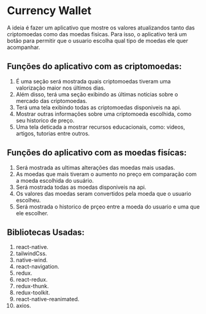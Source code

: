 # Currency Wallet

A ideia é fazer um aplicativo que mostre os valores atualizandos tanto das criptomoedas como das moedas fisicas. Para isso, o aplicativo terá um botão para permitir que o usuario escolha qual tipo de moedas ele quer acompanhar.

## Funções do aplicativo com as criptomoedas:
1. É uma seção será mostrada quais criptomoedas tiveram uma valorização maior nos últimos dias.
2. Além disso, terá uma seção exibindo as últimas noticias sobre o mercado das criptomoedas.
3. Terá uma tela exibindo todas as criptomoedas disponiveis na api.
4. Mostrar outras informações sobre uma criptomoeda escolhida, como seu historico de preço.
5. Uma tela deticada a mostrar recursos educacionais, como: videos, artigos, tutorias entre outros.


## Funções do aplicativo com as moedas fisícas:
1. Será mostrada as ultimas alterações das moedas mais usadas.
2. As moedas que mais tiveram o aumento no preço em comparação com a moeda escolhida do usuário.
3. Será mostrada todas as moedas disponiveis na api.
4. Os valores das moedas seram convertidos pela moeda que o usuario escolheu.
5. Será mostrada o historico de prçeo entre a moeda do usuario e uma que ele escolher.

## Bibliotecas Usadas:
1. react-native.
2. tailwindCss.
3. native-wind.
4. react-navigation.
5. redux.
6. react-redux.
7. redux-thunk.
8. redux-toolkit.
9. react-native-reanimated.
10. axios.